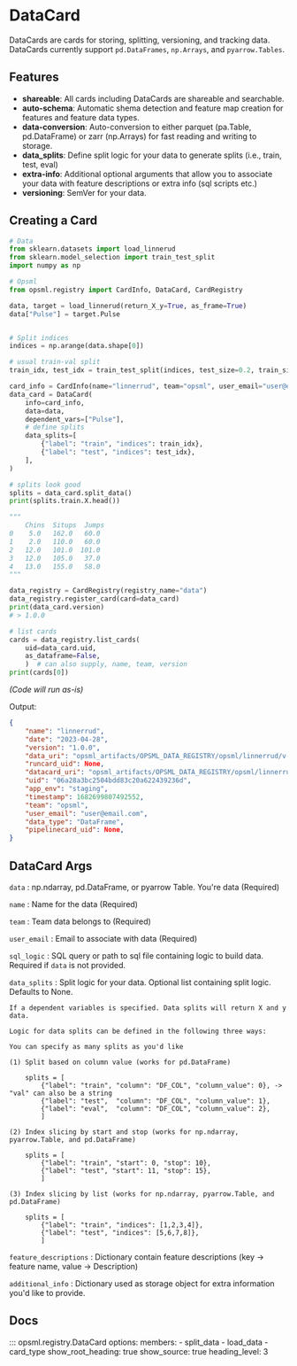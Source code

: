 # DataCard

DataCards are cards for storing, splitting, versioning, and tracking data. DataCards currently support `pd.DataFrames`, `np.Arrays`, and `pyarrow.Tables`.

## Features
- **shareable**: All cards including DataCards are shareable and searchable.
- **auto-schema**: Automatic shema detection and feature map creation for features and feature data types.
- **data-conversion**: Auto-conversion to either parquet (pa.Table, pd.DataFrame) or zarr (np.Arrays) for fast reading and writing to storage.
- **data_splits**: Define split logic for your data to generate splits (i.e., train, test, eval)
- **extra-info**: Additional optional arguments that allow you to associate your data with feature descriptions or extra info (sql scripts etc.)
- **versioning**: SemVer for your data.

## Creating a Card

```py
# Data
from sklearn.datasets import load_linnerud
from sklearn.model_selection import train_test_split
import numpy as np

# Opsml
from opsml.registry import CardInfo, DataCard, CardRegistry

data, target = load_linnerud(return_X_y=True, as_frame=True)
data["Pulse"] = target.Pulse


# Split indices
indices = np.arange(data.shape[0])

# usual train-val split
train_idx, test_idx = train_test_split(indices, test_size=0.2, train_size=None)

card_info = CardInfo(name="linnerrud", team="opsml", user_email="user@email.com")
data_card = DataCard(
    info=card_info,
    data=data,
    dependent_vars=["Pulse"],
    # define splits
    data_splits=[
        {"label": "train", "indices": train_idx},
        {"label": "test", "indices": test_idx},
    ],
)

# splits look good
splits = data_card.split_data()
print(splits.train.X.head())

"""   
    Chins  Situps  Jumps
0    5.0   162.0   60.0
1    2.0   110.0   60.0
2   12.0   101.0  101.0
3   12.0   105.0   37.0
4   13.0   155.0   58.0
"""

data_registry = CardRegistry(registry_name="data")
data_registry.register_card(card=data_card)
print(data_card.version)
# > 1.0.0

# list cards
cards = data_registry.list_cards(
    uid=data_card.uid, 
    as_dataframe=False,
    )  # can also supply, name, team, version
print(cards[0])

```
*(Code will run as-is)*

Output:

```json
{
    "name": "linnerrud",
    "date": "2023-04-28",
    "version": "1.0.0",
    "data_uri": "opsml_artifacts/OPSML_DATA_REGISTRY/opsml/linnerrud/v-1.0.0/linnerrud.parquet",
    "runcard_uid": None,
    "datacard_uri": "opsml_artifacts/OPSML_DATA_REGISTRY/opsml/linnerrud/v-1.0.0/datacard.joblib",
    "uid": "06a28a3bc2504bdd83c20a622439236d",
    "app_env": "staging",
    "timestamp": 1682699807492552,
    "team": "opsml",
    "user_email": "user@email.com",
    "data_type": "DataFrame",
    "pipelinecard_uid": None,
}
```


## DataCard Args

`data`
: np.ndarray, pd.DataFrame, or pyarrow Table. You're data (Required)

`name`
: Name for the data (Required)

`team`
: Team data belongs to (Required)

`user_email`
: Email to associate with data (Required)

`sql_logic`
: SQL query or path to sql file containing logic to build data. Required if `data` is not provided.

`data_splits`
: Split logic for your data. Optional list containing split logic. Defaults to None.

    If a dependent variables is specified. Data splits will return X and y data.

    Logic for data splits can be defined in the following three ways:

    You can specify as many splits as you'd like

    (1) Split based on column value (works for pd.DataFrame)

        splits = [
            {"label": "train", "column": "DF_COL", "column_value": 0}, -> "val" can also be a string
            {"label": "test",  "column": "DF_COL", "column_value": 1},
            {"label": "eval",  "column": "DF_COL", "column_value": 2},
            ]

    (2) Index slicing by start and stop (works for np.ndarray, pyarrow.Table, and pd.DataFrame)

        splits = [
            {"label": "train", "start": 0, "stop": 10},
            {"label": "test", "start": 11, "stop": 15},
            ]

    (3) Index slicing by list (works for np.ndarray, pyarrow.Table, and pd.DataFrame)

        splits = [
            {"label": "train", "indices": [1,2,3,4]},
            {"label": "test", "indices": [5,6,7,8]},
            ]

`feature_descriptions`
: Dictionary contain feature descriptions (key -> feature name, value -> Description)

`additional_info`
: Dictionary used as storage object for extra information you'd like to provide.


## Docs

::: opsml.registry.DataCard
    options:
        members:
            - split_data
            - load_data
            - card_type
        show_root_heading: true
        show_source: true
        heading_level: 3

